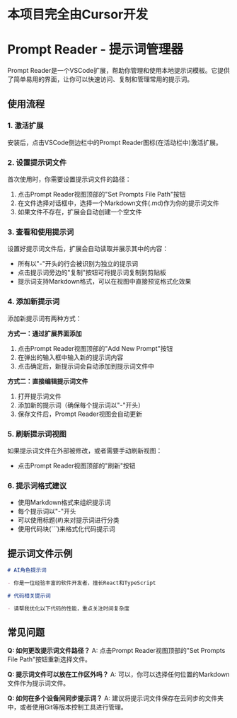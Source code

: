 # 本项目完全由Cursor开发
# Prompt Reader - 提示词管理器

Prompt Reader是一个VSCode扩展，帮助你管理和使用本地提示词模板。它提供了简单易用的界面，让你可以快速访问、复制和管理常用的提示词。


## 使用流程

### 1. 激活扩展

安装后，点击VSCode侧边栏中的Prompt Reader图标(在活动栏中)激活扩展。

### 2. 设置提示词文件

首次使用时，你需要设置提示词文件的路径：

1. 点击Prompt Reader视图顶部的"Set Prompts File Path"按钮
2. 在文件选择对话框中，选择一个Markdown文件(.md)作为你的提示词文件
3. 如果文件不存在，扩展会自动创建一个空文件

### 3. 查看和使用提示词

设置好提示词文件后，扩展会自动读取并展示其中的内容：

- 所有以"-"开头的行会被识别为独立的提示词
- 点击提示词旁边的"复制"按钮可将提示词复制到剪贴板
- 提示词支持Markdown格式，可以在视图中直接预览格式化效果

### 4. 添加新提示词

添加新提示词有两种方式：

**方式一：通过扩展界面添加**
1. 点击Prompt Reader视图顶部的"Add New Prompt"按钮
2. 在弹出的输入框中输入新的提示词内容
3. 点击确定后，新提示词会自动添加到提示词文件中

**方式二：直接编辑提示词文件**
1. 打开提示词文件
2. 添加新的提示词（确保每个提示词以"-"开头）
3. 保存文件后，Prompt Reader视图会自动更新

### 5. 刷新提示词视图

如果提示词文件在外部被修改，或者需要手动刷新视图：
- 点击Prompt Reader视图顶部的"刷新"按钮

### 6. 提示词格式建议

- 使用Markdown格式来组织提示词
- 每个提示词以"-"开头
- 可以使用标题(#)来对提示词进行分类
- 使用代码块(```)来格式化代码提示词

## 提示词文件示例

```markdown
# AI角色提示词

- 你是一位经验丰富的软件开发者，擅长React和TypeScript

# 代码相关提示词

- 请帮我优化以下代码的性能，重点关注时间复杂度
```

## 常见问题

**Q: 如何更改提示词文件路径？**
A: 点击Prompt Reader视图顶部的"Set Prompts File Path"按钮重新选择文件。

**Q: 提示词文件可以放在工作区外吗？**
A: 可以，你可以选择任何位置的Markdown文件作为提示词文件。

**Q: 如何在多个设备间同步提示词？**
A: 建议将提示词文件保存在云同步的文件夹中，或者使用Git等版本控制工具进行管理。


